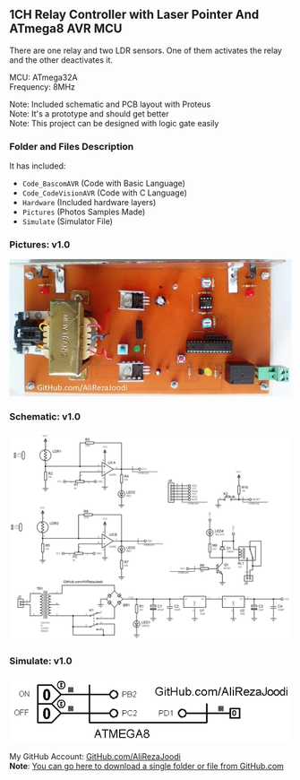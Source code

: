 ## 1CH Relay Controller with Laser Pointer And ATmega8 AVR MCU
There are one relay and two LDR sensors. One of them activates the relay and the other deactivates it.  

MCU:			ATmega32A    
Frequency:     		8MHz

Note: Included schematic and PCB layout with Proteus  
Note: It's a prototype and should get better  
Note: This project can be designed with logic gate easily  

### Folder and Files Description
It has included:
- `Code_BascomAVR` (Code with Basic Language)
- `Code_CodeVisionAVR` (Code with C Language)
- `Hardware` (Included hardware layers)
- `Pictures` (Photos Samples Made)
- `Simulate` (Simulator File)

### Pictures: v1.0
![](Pictures/v1.0.jpg)

### Schematic: v1.0
![](Hardware/v1.0.png)

### Simulate: v1.0
![](Simulate/v1.0.png)

My GitHub Account: [GitHub.com/AliRezaJoodi](https://github.com/AliRezaJoodi)  
**Note**: [You can go here to download a single folder or file from GitHub.com](https://minhaskamal.github.io/DownGit/#/home)

